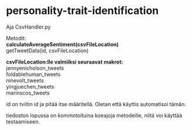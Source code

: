 # personality-trait-identification

Aja CsvHandler.py

Metodit:\
**calculateAverageSentiment(csvFileLocation)**\
getTweetData(id, csvFileLocation)

**csvFileLocation:lle valmiiksi seuraavat makrot:**\
jennyenicholson_tweets\
foldablehuman_tweets\
ninevolt_tweets\
yingjuechen_tweets\
marinscos_tweets

id on tviitin id ja pitää itse määritellä. Oletan että käyttis automatisoi tämän.

tiedoston lopussa on kommntoituina koeajoja metodeille, niitä voi käyttää testaamiseen.
